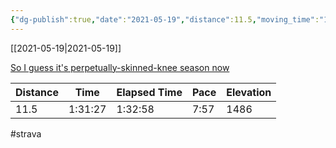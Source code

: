 ```yaml
---
{"dg-publish":true,"date":"2021-05-19","distance":11.5,"moving_time":"1:31:27","elapsed_time":"1:32:58","pace":"7:57","total_elevation_gain":1486,"url":"https://www.strava.com/activities/5325968128","permalink":"/01-personal/strava/2021-05-19-so-i-guess-it-s-perpetually-skinned-knee-season-now/","dgPassFrontmatter":true}
---
```



[[2021-05-19\|2021-05-19]]

[So I guess it's perpetually-skinned-knee season now](https://www.strava.com/activities/5325968128)

| Distance | Time    | Elapsed Time | Pace | Elevation |
| -------- | ------- | ------------ | ---- | --------- |
| 11.5     | 1:31:27 | 1:32:58      | 7:57 | 1486      |




#strava
